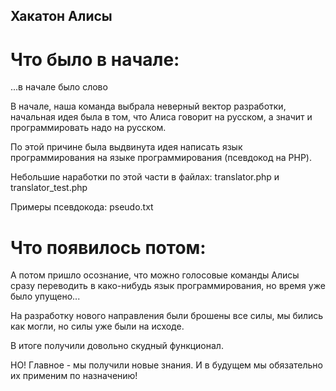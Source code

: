 ## Хакатон Алисы

# Что было в начале:

...в начале было слово

В начале, наша команда выбрала неверный вектор разработки, начальная идея была в том, что Алиса говорит на русском, а значит и программировать надо на русском.

По этой причине была выдвинута идея написать язык программирования на языке программирования (псевдокод на PHP).

Небольшие наработки по этой части в файлах: translator.php и translator_test.php

Примеры псевдокода: pseudo.txt

# Что появилось потом:

А потом пришло осознание, что можно голосовые команды Алисы сразу переводить в како-нибудь язык программирования, но время уже было упущено...

На разработку нового направления были брошены все силы, мы бились как могли, но силы уже были на исходе.

В итоге получили довольно скудный функционал.

НО! Главное - мы получили новые знания. И в будущем мы обязательно их применим по назначению!